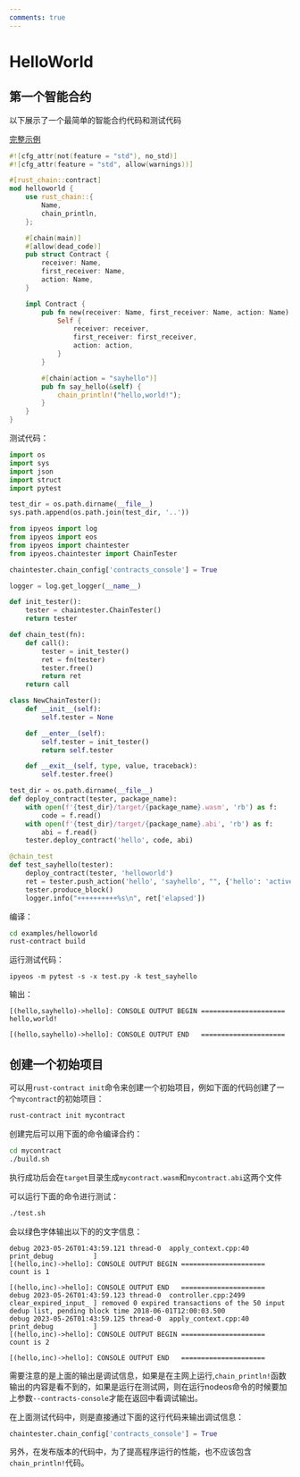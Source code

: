 ```yaml
---
comments: true
---
```


# HelloWorld

## 第一个智能合约

以下展示了一个最简单的智能合约代码和测试代码

[完整示例](https://github.com/learnforpractice/rscdk-book/tree/master/examples/helloworld)

```rust
#![cfg_attr(not(feature = "std"), no_std)]
#![cfg_attr(feature = "std", allow(warnings))]

#[rust_chain::contract]
mod helloworld {
    use rust_chain::{
        Name,
        chain_println,
    };

    #[chain(main)]
    #[allow(dead_code)]
    pub struct Contract {
        receiver: Name,
        first_receiver: Name,
        action: Name,
    }

    impl Contract {
        pub fn new(receiver: Name, first_receiver: Name, action: Name) -> Self {
            Self {
                receiver: receiver,
                first_receiver: first_receiver,
                action: action,
            }
        }

        #[chain(action = "sayhello")]
        pub fn say_hello(&self) {
            chain_println!("hello,world!");
        }
    }
}
```

测试代码：

```python
import os
import sys
import json
import struct
import pytest

test_dir = os.path.dirname(__file__)
sys.path.append(os.path.join(test_dir, '..'))

from ipyeos import log
from ipyeos import eos
from ipyeos import chaintester
from ipyeos.chaintester import ChainTester

chaintester.chain_config['contracts_console'] = True

logger = log.get_logger(__name__)

def init_tester():
    tester = chaintester.ChainTester()
    return tester

def chain_test(fn):
    def call():
        tester = init_tester()
        ret = fn(tester)
        tester.free()
        return ret
    return call

class NewChainTester():
    def __init__(self):
        self.tester = None

    def __enter__(self):
        self.tester = init_tester()
        return self.tester

    def __exit__(self, type, value, traceback):
        self.tester.free()

test_dir = os.path.dirname(__file__)
def deploy_contract(tester, package_name):
    with open(f'{test_dir}/target/{package_name}.wasm', 'rb') as f:
        code = f.read()
    with open(f'{test_dir}/target/{package_name}.abi', 'rb') as f:
        abi = f.read()
    tester.deploy_contract('hello', code, abi)

@chain_test
def test_sayhello(tester):
    deploy_contract(tester, 'helloworld')
    ret = tester.push_action('hello', 'sayhello', "", {'hello': 'active'})
    tester.produce_block()
    logger.info("++++++++++%s\n", ret['elapsed'])
```

编译：

```bash
cd examples/helloworld
rust-contract build
```

运行测试代码：

```
ipyeos -m pytest -s -x test.py -k test_sayhello
```

输出：

```
[(hello,sayhello)->hello]: CONSOLE OUTPUT BEGIN =====================
hello,world!

[(hello,sayhello)->hello]: CONSOLE OUTPUT END   =====================
```

## 创建一个初始项目

可以用`rust-contract init`命令来创建一个初始项目，例如下面的代码创建了一个`mycontract`的初始项目：

```bash
rust-contract init mycontract
```

创建完后可以用下面的命令编译合约：

```bash
cd mycontract
./build.sh
```

执行成功后会在`target`目录生成`mycontract.wasm`和`mycontract.abi`这两个文件

可以运行下面的命令进行测试：

```bash
./test.sh
```

会以绿色字体输出以下的的文字信息：

```
debug 2023-05-26T01:43:59.121 thread-0  apply_context.cpp:40          print_debug          ] 
[(hello,inc)->hello]: CONSOLE OUTPUT BEGIN =====================
count is 1

[(hello,inc)->hello]: CONSOLE OUTPUT END   =====================
debug 2023-05-26T01:43:59.123 thread-0  controller.cpp:2499           clear_expired_input_ ] removed 0 expired transactions of the 50 input dedup list, pending block time 2018-06-01T12:00:03.500
debug 2023-05-26T01:43:59.125 thread-0  apply_context.cpp:40          print_debug          ] 
[(hello,inc)->hello]: CONSOLE OUTPUT BEGIN =====================
count is 2

[(hello,inc)->hello]: CONSOLE OUTPUT END   =====================
```

需要注意的是上面的输出是调试信息，如果是在主网上运行,`chain_println!`函数输出的内容是看不到的，如果是运行在测试网，则在运行nodeos命令的时候要加上参数`--contracts-console`才能在返回中看调试输出。

在上面测试代码中，则是直接通过下面的这行代码来输出调试信息：

```python
chaintester.chain_config['contracts_console'] = True
```

另外，在发布版本的代码中，为了提高程序运行的性能，也不应该包含`chain_println!`代码。
